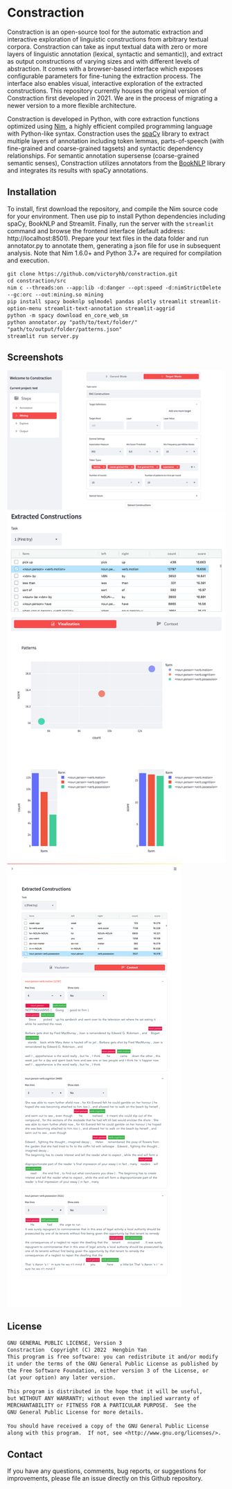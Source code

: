 # Constraction
Constraction is an open-source tool for the automatic extraction and interactive exploration of linguistic constructions from arbitrary textual corpora. Constraction can take as input textual data with zero or more layers of linguistic annotation (lexical, syntactic and semantic)), and extract as output constructions of varying sizes and with different levels of abstraction.
It comes with a browser-based interface which exposes configurable parameters for fine-tuning the extraction process. The interface also enables visual, interactive exploration of the extracted constructions.
This repository currently houses the original version of Constraction first developed in 2021. We are in the process of migrating a newer version to a more flexible architecture.

Constraction is developed in Python, with core extraction functions optimized using [Nim](https://nim-lang.org), a highly efficient compiled programming language with Python-like syntax. Constraction uses the [spaCy](https://spacy.io/) library to extract multiple layers of annotation including token lemmas, parts-of-speech (with fine-grained and coarse-grained tagsets) and syntactic dependency relationships. For semantic annotation supersense (coarse-grained semantic senses), Constraction utilizes annotators from the [BookNLP](https://github.com/booknlp/booknlp) library and integrates its results with spaCy annotations.

## Installation
To install, first download the repository, and compile the Nim source code for your environment. Then use pip to install Python dependencies including spaCy, BookNLP and Streamlit. Finally, run the server with the `streamlit` command and browse the frontend interface (default address: http://localhost:8501). Prepare your text files in the data folder and run annotator.py to annotate them, generating a json file for use in subsequent analysis.
Note that Nim 1.6.0+ and Python 3.7+ are required for compilation and execution. 
```
git clone https://github.com/victoryhb/constraction.git
cd constraction/src
nim c --threads:on --app:lib -d:danger --opt:speed -d:nimStrictDelete --gc:orc --out:mining.so mining
pip install spacy booknlp sqlmodel pandas plotly streamlit streamlit-option-menu streamlit-text-annotation streamlit-aggrid
python -m spacy download en_core_web_sm
python annotator.py "path/to/text/folder/" "path/to/output/folder/patterns.json"
streamlit run server.py
```

## Screenshots
![](./images/screenshot1.png)
![](./images/screenshot2.png)
![](./images/screenshot3.png)

## License
    GNU GENERAL PUBLIC LICENSE, Version 3
    Constraction  Copyright (C) 2022  Hengbin Yan
    This program is free software: you can redistribute it and/or modify
    it under the terms of the GNU General Public License as published by
    the Free Software Foundation, either version 3 of the License, or
    (at your option) any later version.

    This program is distributed in the hope that it will be useful,
    but WITHOUT ANY WARRANTY; without even the implied warranty of
    MERCHANTABILITY or FITNESS FOR A PARTICULAR PURPOSE.  See the
    GNU General Public License for more details.

    You should have received a copy of the GNU General Public License
    along with this program.  If not, see <http://www.gnu.org/licenses/>.

## Contact
If you have any questions, comments, bug reports, or suggestions for improvements,
please file an issue directly on this Github repository.

